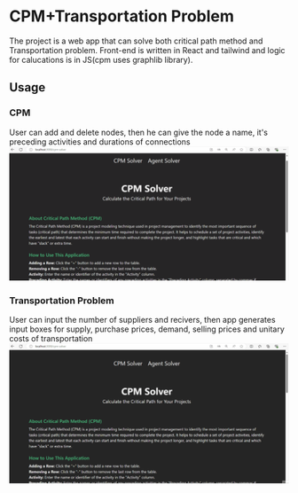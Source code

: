 # CPM+Transportation Problem
The project is a web app that can solve both critical path method and Transportation problem. Front-end is written in React and tailwind and logic for calucations is in JS(cpm uses graphlib library). 
## Usage
### CPM
User can add and delete nodes, then he can give the node a name, it's preceding activities and durations of connections
![](https://github.com/KrzysztofNik/Gotowanko-/blob/main/images/Cpm-demo.gif)
### Transportation Problem
User can input the number of suppliers and recivers, then app generates input boxes for supply, purchase prices, demand, selling prices and unitary costs of transportation
![](https://github.com/KrzysztofNik/Gotowanko-/blob/main/images/Transportation-demo.gif)
